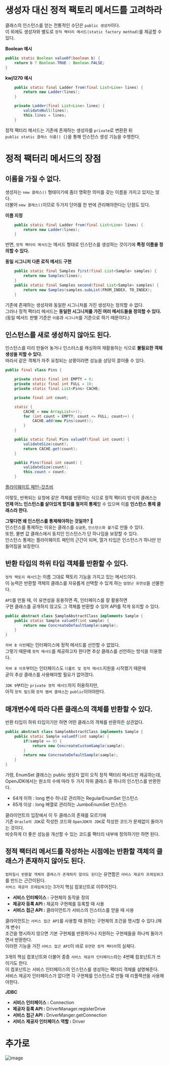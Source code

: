 
생성자 대신 정적 팩토리 메서드를 고려하라  
==============================================

클래스의 인스턴스를 얻는 전통적인 수단은 `public 생성자`이다.    
이 외에도 생성자와 별도로 `정적 팩터리 메서드(static factory method)`를 제공할 수 있다.     

**Boolean 예시**
```java
public static Boolean valueOf(boolean b) {
    return b ? Boolean.TRUE : Boolean.FALSE;
}
```
  
**kwj1270 예시**
```java
    public static final Ladder from(final List<Line> lines) {
        return new Ladder(lines);
    }

    private Ladder(final List<Line> lines) {
        validateNull(lines);
        this.lines = lines;
    }
```
   
정적 팩터리 메서드는 기존에 존재하는 생성자를 `private`로 변환환 뒤          
`public static 클래스 이름() {}`을 통해 인스턴스 생성 기능을 수행한다.         
     
# 정적 팩터리 메서드의 장점 
## 이름을 가질 수 없다. 
생성자는 `new 클래스()` 형태이기에 좀더 명확한 의미를 갖는 이름을 가지고 있지는 않다.     
더불어 `new 클래스()`이므로 두가지 단어를 한 번에 관리해야한다는 단점도 있다.       

**이름 지정**
```java
    public static final Ladder from(final List<Line> lines) {
        return new Ladder(lines);
    }
```
반면, `정적 팩터리 메서드`는 메서드 형태로 인스턴스를 생성하는 것이기에 **특정 이름을 정의할 수 있다.**     
   
**동일 시그니처 다른 로직 메서드 구현**   
```java
    public static final Samples first(final List<Sample> samples) {
        return new Samples(lines);
    }
    public static final Samples second(final List<Sample> samples) {
        return new Samples(samples.subList(FROM_INDEX, TO_INDEX);
    }
```

기존에 존재하는 생성자와 동일한 시그니처를 가진 생성자는 정의할 수 없다.           
그러나 정적 팩터리 메서드는 **동일한 시그니처를 가진 여러 메서드들을 정의할 수 있다.**      
(동일 메서드 판별 기준은 `이름`과 `시그니처`를 기준으로 하기 때문이다.)      

## 인스턴스를 새로 생성하지 않아도 된다.   
인스턴스를 미리 만들어 놓거나 인스터스를 캐싱하여 재활용하는 식으로 **불필요한 객체 생성을 피할 수 있다.**                      
따라서 같은 객체가 자주 요청되는 상황이라면 성능을 상당히 끌어줄 수 있다.      
   
```java
public final class Pins {

    private static final int EMPTY = 0;
    private static final int FULL = 10;
    private static final List<Pins> CACHE;

    private final int count;

    static {
        CACHE = new ArrayList<>();
        for (int count = EMPTY; count <= FULL; count++) {
            CACHE.add(new Pins(count));
        }
    }

    public static final Pins valueOf(final int count) {
        validateSize(count);
        return CACHE.get(count);
    }

    public Pins(final int count) {
        validateSize(count);
        this.count = count;
    }
```  
    
[플라이웨이트 패턴-갓츠비](https://catsbi.oopy.io/f58693bb-b2aa-4175-a786-a98f42b638c3#cff6d055-6e3b-4f5c-8e62-91968b5e7cd7)
     
이렇듯, 반복되는 요청에 같은 객체를 반환하는 식으로 정적 팩터리 방식의 클래스는         
**언제 어느 인스턴스를 살아있게 할지를 철저히 통제**할 수 있으며 이를 **인스턴스 통제 클래스라 한다.**      
    
**그렇다면 왜 인스턴스를 통제해야하는 것일까? 🤔**       
인스턴스를 통제하는 이유는 클래스를 `싱글톤`, `인스턴스화 불가`로 만들 수 있다.         
또한, 불변 값 클래스에서 동치인 인스턴스가 단 하나임을 보장할 수 있다.         
인스턴스 통제는 플라이웨이트 패턴의 근간이 되며, 열거 타입은 인스턴스가 하나만 만들어짐을 보장한다.     
  
## 반환 타입의 하위 타입 객체를 반환할 수 있다.      
`정적 팩토리 메서드`는 이름 그대로 팩토리 기능을 가지고 있는 메서드이다.            
이 능력은 반환할 객체의 클래스를 자유롭게 선택할 수 있게 하는 `엄청난 유연성`을 선물한다.      
    
`API`를 만들 때, 이 유연성을 응용하면 즉, 인터페이스를 잘 활용하면          
구현 클래스를 공개하지 않고도 그 객체를 반환할 수 있어 API를 작게 유지할 수 있다.        

```java
public abstract class SampleAbstractClass implements Sample {
    public static Sample valueOf(int sample) {
        return new ConcreateDefaultSample(sample);
    }
}
```
`자바 8 이전`에는 인터페이스에 정적 메서드를 선언할 수 없었다.              
그렇기 때문에 `정적 메서드`를 제공하고자 한다면 추상 클래스를 선언하는 방식을 이용했다.   

`자바 8 이후`부터는 인터페이스도 `디폴트 및 정적 메서드`지원을 시작했기 때문에    
굳이 추상 클래스를 사용해야할 필요가 없어졌다.        
   
`JDK 9`부터는 `private 정적 메서드`까지 허용하지만,       
아직 `정적 필드`와 `정적 멤버 클래스`는 `public`이어야한다.      

## 매개변수에 따라 다른 클래스의 객체를 반환할 수 있다.  
반환 타입이 하위 타입이기만 하면 어떤 클래스의 객체를 반환하든 상관없다.     
  
```java
public abstract class SampleAbstractClass implements Sample {
    public static Sample valueOf(int sample) {
        if(sample == 0) {
            return new ConcreateCustomSample(sample);
        }
        return new ConcreateDefaultSample(sample);
    }
}
```

가령, EnumSet 클래스는 public 생성자 없이 오직 정적 팩터리 메서드만 제공하는데,         
OpenJDK에서는 원소의 수에 따라 두 가지 하위 클래스 중 하나의 인스턴스를 반환한다.        
  
* 64개 이하 : long 변수 하나로 관리하는 RegularEnumSet 인스턴스    
* 65개 이상 : long 배열로 관리하는 JumboEnumSet 인스턴스    
  
클라이언트의 입장에서 이 두 클래스의 존재를 모르기에       
기존 `Oracle의 JDK`로 작성한 코드와 `OpenJDK의 JDK`로 작성한 코드가 문제없이 돌아가는 것이다.       
비슷하게 더 좋은 성능을 개선할 수 있는 코드를 팩터리 내부에 정의하기만 하면 된다.      
   
## 정적 팩터리 메서드를 작성하는 시점에는 반환할 객체의 클래스가 존재하지 않아도 된다.   
`컴파일시 반환할 객체의 클래스가 존재하지 않아도 된다`는 유연함은 `서비스 제공자 프레임워크`를 만드는 근간이된다.        
`서비스 제공자 프레임워크`는 3가지 핵심 컴포넌트로 이루어진다.   
  
* **서비스 인터페이스 :** 구현체의 동작을 정의    
* **제공자 등록 API :** 제공자 구현체를 등록할 때 사용   
* **서비스 접근 API :** 클라이언트가 서비스의 인스터스를 얻을 때 사용  
      
클라이언트는 `서비스 접근 API`를 사용할 때 원하는 구현체의 조건을 명시할 수 있다.(매개 변수)    
조건을 명시하지 않으면 기본 구현체를 반환하거나 지원하는 구현체들을 하나씩 돌아가면서 반환한다.     
이러한 기능을 가진 `서비스 접근 API`이 바로 `유연한 정적 팩터리`의 실체다.    
         
3개의 핵심 컴포넌트와 더불어 종종 `서비스 제공자 인터페이스`라는 4번째 컴포넌트가 쓰이기도 한다.              
이 컴포넌트는 서비스 인터페이스의 인스턴스를 생성하는 팩터리 객체를 설명해준다.            
서비스 제공자 인터페이스가 없다면 각 구현체를 인스턴스로 만들 때 리플랙션을 사용해야한다.         

**JDBC**
* **서비스 인터페이스 :** Connection   
* **제공자 등록 API :** DriverManager.registerDrive   
* **서비스 접근 API :** DriverManger.getConnection
* **서비스 제공자 인터페이스 역할 :** Driver    






# 추가로 
![image](https://user-images.githubusercontent.com/50267433/125010810-38f77f80-e0a2-11eb-8ef0-14d86adce881.png)


